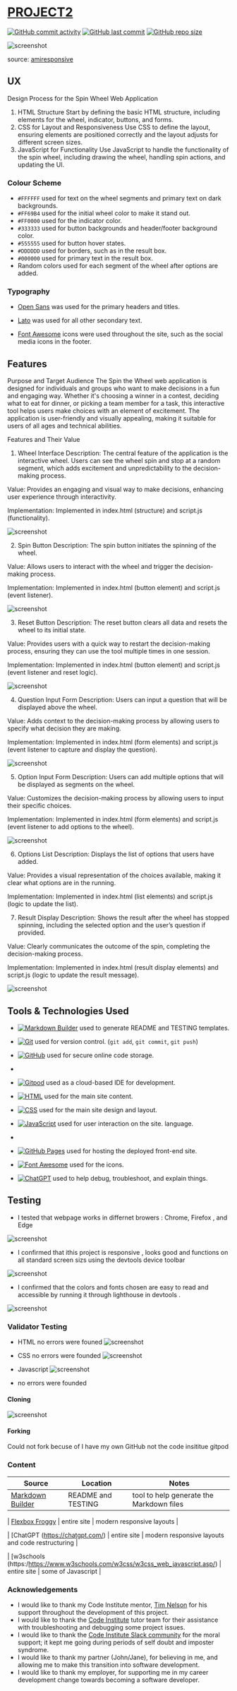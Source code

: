 # [PROJECT2](https://afrah-tech.github.io/Project2)

[![GitHub commit activity](https://img.shields.io/github/commit-activity/t/Afrah-tech/Project2)](https://github.com/Afrah-tech/Project2/commits/main)
[![GitHub last commit](https://img.shields.io/github/last-commit/Afrah-tech/Project2)](https://github.com/Afrah-tech/Project2/commits/main)
[![GitHub repo size](https://img.shields.io/github/repo-size/Afrah-tech/Project2)](https://github.com/Afrah-tech/Project2)



![screenshot](images/amiresponsivetestpic.png)

source: [amiresponsive](https://ui.dev/amiresponsive?url=https://afrah-tech.github.io/Project2)
 
## UX

Design Process for the Spin Wheel Web Application
1. HTML Structure
Start by defining the basic HTML structure, including elements for the wheel, indicator, buttons, and forms.
2. CSS for Layout and Responsiveness
Use CSS to define the layout, ensuring elements are positioned correctly and the layout adjusts for different screen sizes.
3. JavaScript for Functionality
Use JavaScript to handle the functionality of the spin wheel, including drawing the wheel, handling spin actions, and updating the UI.

### Colour Scheme

- `#FFFFFF` used for text on the wheel segments and primary text on dark backgrounds.
- `#FF69B4` used for the initial wheel color to make it stand out.
- `#FF0000` used for the indicator color.
- `#333333` used for button backgrounds and header/footer background color.
- `#555555` used for button hover states.
- `#DDDDDD` used for borders, such as in the result box.
- `#000000` used for primary text in the result box.
- Random colors used for each segment of the wheel after options are added.







### Typography

- [Open Sans](https://fonts.google.com/specimen) was used for the primary headers and titles.

- [Lato](https://fonts.google.com/specimen/Lato) was used for all other secondary text.

- [Font Awesome](https://fontawesome.com) icons were used throughout the site, such as the social media icons in the footer.

## Features

Purpose and Target Audience
The Spin the Wheel web application is designed for individuals and groups who want to make decisions in a fun and engaging way. Whether it's choosing a winner in a contest, deciding what to eat for dinner, or picking a team member for a task, this interactive tool helps users make choices with an element of excitement. The application is user-friendly and visually appealing, making it suitable for users of all ages and technical abilities.

Features and Their Value
1. Wheel Interface
Description: The central feature of the application is the interactive wheel. Users can see the wheel spin and stop at a random segment, which adds excitement and unpredictability to the decision-making process.

Value: Provides an engaging and visual way to make decisions, enhancing user experience through interactivity.

Implementation: Implemented in index.html (structure) and script.js (functionality).

![screenshot](images/gitpodhomepagepic.png)

2. Spin Button
Description: The spin button initiates the spinning of the wheel.

Value: Allows users to interact with the wheel and trigger the decision-making process.

Implementation: Implemented in index.html (button element) and script.js (event listener).

![screenshot](images/wheelpic.png)


3. Reset Button
Description: The reset button clears all data and resets the wheel to its initial state.

Value: Provides users with a quick way to restart the decision-making process, ensuring they can use the tool multiple times in one session.

Implementation: Implemented in index.html (button element) and script.js (event listener and reset logic).



![screenshot](images/clearthedataandspinbuttonpic.png)


4. Question Input Form
Description: Users can input a question that will be displayed above the wheel.

Value: Adds context to the decision-making process by allowing users to specify what decision they are making.

Implementation: Implemented in index.html (form elements) and script.js (event listener to capture and display the question).


![screenshot](images/enterquestionandoptionspic.png)


5. Option Input Form
Description: Users can add multiple options that will be displayed as segments on the wheel.

Value: Customizes the decision-making process by allowing users to input their specific choices.

Implementation: Implemented in index.html (form elements) and script.js (event listener to add options to the wheel).

![screenshot](images/enterquestionandoptionspic.png)

6. Options List
Description: Displays the list of options that users have added.

Value: Provides a visual representation of the choices available, making it clear what options are in the running.

Implementation: Implemented in index.html (list elements) and script.js (logic to update the list).


7. Result Display
Description: Shows the result after the wheel has stopped spinning, including the selected option and the user’s question if provided.

Value: Clearly communicates the outcome of the spin, completing the decision-making process.

Implementation: Implemented in index.html (result display elements) and script.js (logic to update the result message).

![screenshot](images/resultpic.png)







## Tools & Technologies Used

- [![Markdown Builder](https://img.shields.io/badge/Markdown_Builder-grey?logo=markdown&logoColor=000000)](https://tim.2bn.dev/markdown-builder) used to generate README and TESTING templates.
- [![Git](https://img.shields.io/badge/Git-grey?logo=git&logoColor=F05032)](https://git-scm.com) used for version control. (`git add`, `git commit`, `git push`)
- [![GitHub](https://img.shields.io/badge/GitHub-grey?logo=github&logoColor=181717)](https://github.com) used for secure online code storage.
- 
- [![Gitpod](https://img.shields.io/badge/Gitpod-grey?logo=gitpod&logoColor=FFAE33)](https://gitpod.io) used as a cloud-based IDE for development.

- [![HTML](https://img.shields.io/badge/HTML-grey?logo=html5&logoColor=E34F26)](https://en.wikipedia.org/wiki/HTML) used for the main site content.
- [![CSS](https://img.shields.io/badge/CSS-grey?logo=css3&logoColor=1572B6)](https://en.wikipedia.org/wiki/CSS) used for the main site design and layout.
- [![JavaScript](https://img.shields.io/badge/JavaScript-grey?logo=javascript&logoColor=F7DF1E)](https://www.javascript.com) used for user interaction on the site.
 language.
- 
- [![GitHub Pages](https://img.shields.io/badge/GitHub_Pages-grey?logo=githubpages&logoColor=222222)](https://pages.github.com) used for hosting the deployed front-end site.



- [![Font Awesome](https://img.shields.io/badge/Font_Awesome-grey?logo=fontawesome&logoColor=528DD7)](https://fontawesome.com) used for the icons.
- [![ChatGPT](https://img.shields.io/badge/ChatGPT-grey?logo=chromatic&logoColor=75A99C)](https://chat.openai.com) used to help debug, troubleshoot, and explain things.



## Testing
- I tested that webpage works in differnet browers : Chrome, Firefox , and Edge 

![screenshot](images/firefoxtestpic.png)
 


- I confirmed that ithis project is responsive , looks good and functions on all standard screen sizs using the devtools device toolbar 

![screenshot](images/responsivtestpicgithub.png)

- I confirmed that the colors and fonts chosen are easy to read and accessible by running it through lighthouse in devtools .

![screenshot](images/lighthouestestpic.png)


### Validator Testing 
- HTML 
no errors were founed 
![screenshot](images/htmltestpic.png)

- CSS
no errors were founded 
![screenshot](images/csstestpic.png)


- Javascript 
![screenshot](images/jshintstestpic.png)
- no errors were founded 

#### Cloning

![screenshot](images/cloning.png)

#### Forking

Could not fork becuse of I have my own GitHub not the code insititue gitpod 



### Content


| Source | Location | Notes |
| --- | --- | --- |
| [Markdown Builder](https://tim.2bn.dev/markdown-builder) | README and TESTING | tool to help generate the Markdown files |

| [Flexbox Froggy](https://flexboxfroggy.com/) | entire site | modern responsive layouts |

| [ChatGPT (https://chatgpt.com/) | entire site | modern responsive layouts and code restructuring  |


| [w3schools (https:/https://www.w3schools.com/w3css/w3css_web_javascript.asp/) | entire site | some  of Javascript  |


### Acknowledgements



- I would like to thank my Code Institute mentor, [Tim Nelson](https://github.com/TravelTimN) for his support throughout the development of this project.
- I would like to thank the [Code Institute](https://codeinstitute.net) tutor team for their assistance with troubleshooting and debugging some project issues.
- I would like to thank the [Code Institute Slack community](https://code-institute-room.slack.com) for the moral support; it kept me going during periods of self doubt and imposter syndrome.
- I would like to thank my partner (John/Jane), for believing in me, and allowing me to make this transition into software development.
- I would like to thank my employer, for supporting me in my career development change towards becoming a software developer.
